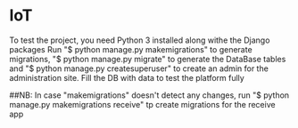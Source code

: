 # IoT

To test the project, you need Python 3 installed along withe the Django packages
Run "$ python manage.py makemigrations" to generate migrations,
"$ python manage.py migrate" to generate the DataBase tables
and "$ python manage.py createsuperuser" to create an admin for the administration site.
Fill the DB with data to test the platform fully


##NB:
In case "makemigrations" doesn't detect any changes, run "$ python manage.py makemigrations receive" tp create migrations for the receive app
